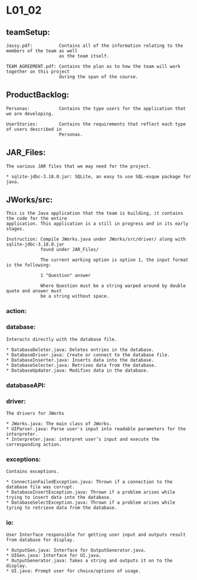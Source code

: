 # L01_02

## teamSetup:
 
    Jassy.pdf:          Contains all of the information relating to the members of the team as well
                        as the team itself.
                        
    TEAM AGREEMENT.pdf: Contains the plan as to how the team will work together on this project
                        during the span of the course.

## ProductBacklog:
    
    Personas:           Contains the type users for the application that we are developing.

    UserStories:        Contains the requirements that reflect each type of users described in 
                        Personas.


## JAR_Files:

    The various JAR files that we may need for the project.

    * sqlite-jdbc-3.18.0.jar: SQLite, an easy to use SQL-esque package for java.

## JWorks/src:              
    
    This is the Java application that the team is building, it contains the code for the entire 
    application. This application is a still in progress and in its early stages.
    
    Instruction: Compile JWorks.java under JWorks/src/driver/ along with sqlite-jdbc-3.18.0.jar
                 found under JAR_Files/
                 
                 The current working option is option 1, the input format is the following:
                 
                 1 "Question" answer
                 
                 Where Question must be a string warped around by double quote and answer must
                 be a string without space.
    
### action:
    
### database: 

    Interacts directly with the database file.
    
    * DatabaseDeleter.java: Deletes entries in the database.
    * DatabaseDriver.java: Create or connect to the database file.
    * DatabaseInserter.java: Inserts data into the database.
    * DatabaseSelecter.java: Retrives data from the database.
    * DatabaseUpdater.java: Modifies data in the database.
    
### databaseAPI:

### driver:
    
    The drivers for JWorks
    
    * JWorks.java: The main class of JWorks.
    * UIParser.java: Parse user's input into readable parameters for the interpreter.
    * Interpreter.java: interpret user’s input and execute the corresponding action.

### exceptions:

    Contains exceptions.
    
    * ConnectionFailedException.java: Thrown if a connection to the database file was corrupt.
    * DatabaseInsertException.java: Thrown if a problem arises while trying to insert data into the database.
    * DatabaseSelectException.java: Thrown if a problem arises while tyring to retrieve data from the database.

### io:

    User Interface responsible for getting user input and outputs result from database for display.

    * OutputGen.java: Interface for OutputGenerator.java.
    * UIGen.java: Interface for UI.java.
    * OutputGenerator.java: Takes a string and outputs it on to the display.
    * UI.java: Prompt user for choice/options of usage.
